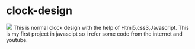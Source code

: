 # clock-design
![](finaloutput.png)
This is normal clock design with the help of Html5,css3,Javascript.
This is my first project in javascipt so i refer some code from the internet and youtube.

